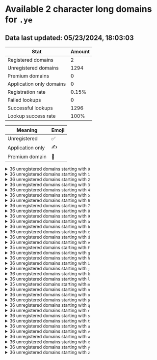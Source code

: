 # Available 2 character long domains for `.ye`

## Data last updated: 05/23/2024, 18:03:03

|Stat|Amount|
|--|--|
|Registered domains|2|
|Unregistered domains|1294|
|Premium domains|0|
|Application only domains|0|
|Registration rate|0.15%|
|Failed lookups|0|
|Successful lookups|1296|
|Lookup success rate|100%|


|Meaning|Emoji|
|--|--|
|Unregistered|:white_check_mark:|
|Application only|:writing_hand:|
|Premium domain|:gem:|

<details>
<summary>36 unregistered domains starting with <bold><code>0</code></bold></summary>

|Type|Domain|
|--|--|
|:white_check_mark:|`00.ye`|
|:white_check_mark:|`01.ye`|
|:white_check_mark:|`02.ye`|
|:white_check_mark:|`03.ye`|
|:white_check_mark:|`04.ye`|
|:white_check_mark:|`05.ye`|
|:white_check_mark:|`06.ye`|
|:white_check_mark:|`07.ye`|
|:white_check_mark:|`08.ye`|
|:white_check_mark:|`09.ye`|
|:white_check_mark:|`0a.ye`|
|:white_check_mark:|`0b.ye`|
|:white_check_mark:|`0c.ye`|
|:white_check_mark:|`0d.ye`|
|:white_check_mark:|`0e.ye`|
|:white_check_mark:|`0f.ye`|
|:white_check_mark:|`0g.ye`|
|:white_check_mark:|`0h.ye`|
|:white_check_mark:|`0i.ye`|
|:white_check_mark:|`0j.ye`|
|:white_check_mark:|`0k.ye`|
|:white_check_mark:|`0l.ye`|
|:white_check_mark:|`0m.ye`|
|:white_check_mark:|`0n.ye`|
|:white_check_mark:|`0o.ye`|
|:white_check_mark:|`0p.ye`|
|:white_check_mark:|`0q.ye`|
|:white_check_mark:|`0r.ye`|
|:white_check_mark:|`0s.ye`|
|:white_check_mark:|`0t.ye`|
|:white_check_mark:|`0u.ye`|
|:white_check_mark:|`0v.ye`|
|:white_check_mark:|`0w.ye`|
|:white_check_mark:|`0x.ye`|
|:white_check_mark:|`0y.ye`|
|:white_check_mark:|`0z.ye`|
</details>
<details>
<summary>36 unregistered domains starting with <bold><code>1</code></bold></summary>

|Type|Domain|
|--|--|
|:white_check_mark:|`10.ye`|
|:white_check_mark:|`11.ye`|
|:white_check_mark:|`12.ye`|
|:white_check_mark:|`13.ye`|
|:white_check_mark:|`14.ye`|
|:white_check_mark:|`15.ye`|
|:white_check_mark:|`16.ye`|
|:white_check_mark:|`17.ye`|
|:white_check_mark:|`18.ye`|
|:white_check_mark:|`19.ye`|
|:white_check_mark:|`1a.ye`|
|:white_check_mark:|`1b.ye`|
|:white_check_mark:|`1c.ye`|
|:white_check_mark:|`1d.ye`|
|:white_check_mark:|`1e.ye`|
|:white_check_mark:|`1f.ye`|
|:white_check_mark:|`1g.ye`|
|:white_check_mark:|`1h.ye`|
|:white_check_mark:|`1i.ye`|
|:white_check_mark:|`1j.ye`|
|:white_check_mark:|`1k.ye`|
|:white_check_mark:|`1l.ye`|
|:white_check_mark:|`1m.ye`|
|:white_check_mark:|`1n.ye`|
|:white_check_mark:|`1o.ye`|
|:white_check_mark:|`1p.ye`|
|:white_check_mark:|`1q.ye`|
|:white_check_mark:|`1r.ye`|
|:white_check_mark:|`1s.ye`|
|:white_check_mark:|`1t.ye`|
|:white_check_mark:|`1u.ye`|
|:white_check_mark:|`1v.ye`|
|:white_check_mark:|`1w.ye`|
|:white_check_mark:|`1x.ye`|
|:white_check_mark:|`1y.ye`|
|:white_check_mark:|`1z.ye`|
</details>
<details>
<summary>36 unregistered domains starting with <bold><code>2</code></bold></summary>

|Type|Domain|
|--|--|
|:white_check_mark:|`20.ye`|
|:white_check_mark:|`21.ye`|
|:white_check_mark:|`22.ye`|
|:white_check_mark:|`23.ye`|
|:white_check_mark:|`24.ye`|
|:white_check_mark:|`25.ye`|
|:white_check_mark:|`26.ye`|
|:white_check_mark:|`27.ye`|
|:white_check_mark:|`28.ye`|
|:white_check_mark:|`29.ye`|
|:white_check_mark:|`2a.ye`|
|:white_check_mark:|`2b.ye`|
|:white_check_mark:|`2c.ye`|
|:white_check_mark:|`2d.ye`|
|:white_check_mark:|`2e.ye`|
|:white_check_mark:|`2f.ye`|
|:white_check_mark:|`2g.ye`|
|:white_check_mark:|`2h.ye`|
|:white_check_mark:|`2i.ye`|
|:white_check_mark:|`2j.ye`|
|:white_check_mark:|`2k.ye`|
|:white_check_mark:|`2l.ye`|
|:white_check_mark:|`2m.ye`|
|:white_check_mark:|`2n.ye`|
|:white_check_mark:|`2o.ye`|
|:white_check_mark:|`2p.ye`|
|:white_check_mark:|`2q.ye`|
|:white_check_mark:|`2r.ye`|
|:white_check_mark:|`2s.ye`|
|:white_check_mark:|`2t.ye`|
|:white_check_mark:|`2u.ye`|
|:white_check_mark:|`2v.ye`|
|:white_check_mark:|`2w.ye`|
|:white_check_mark:|`2x.ye`|
|:white_check_mark:|`2y.ye`|
|:white_check_mark:|`2z.ye`|
</details>
<details>
<summary>36 unregistered domains starting with <bold><code>3</code></bold></summary>

|Type|Domain|
|--|--|
|:white_check_mark:|`30.ye`|
|:white_check_mark:|`31.ye`|
|:white_check_mark:|`32.ye`|
|:white_check_mark:|`33.ye`|
|:white_check_mark:|`34.ye`|
|:white_check_mark:|`35.ye`|
|:white_check_mark:|`36.ye`|
|:white_check_mark:|`37.ye`|
|:white_check_mark:|`38.ye`|
|:white_check_mark:|`39.ye`|
|:white_check_mark:|`3a.ye`|
|:white_check_mark:|`3b.ye`|
|:white_check_mark:|`3c.ye`|
|:white_check_mark:|`3d.ye`|
|:white_check_mark:|`3e.ye`|
|:white_check_mark:|`3f.ye`|
|:white_check_mark:|`3g.ye`|
|:white_check_mark:|`3h.ye`|
|:white_check_mark:|`3i.ye`|
|:white_check_mark:|`3j.ye`|
|:white_check_mark:|`3k.ye`|
|:white_check_mark:|`3l.ye`|
|:white_check_mark:|`3m.ye`|
|:white_check_mark:|`3n.ye`|
|:white_check_mark:|`3o.ye`|
|:white_check_mark:|`3p.ye`|
|:white_check_mark:|`3q.ye`|
|:white_check_mark:|`3r.ye`|
|:white_check_mark:|`3s.ye`|
|:white_check_mark:|`3t.ye`|
|:white_check_mark:|`3u.ye`|
|:white_check_mark:|`3v.ye`|
|:white_check_mark:|`3w.ye`|
|:white_check_mark:|`3x.ye`|
|:white_check_mark:|`3y.ye`|
|:white_check_mark:|`3z.ye`|
</details>
<details>
<summary>36 unregistered domains starting with <bold><code>4</code></bold></summary>

|Type|Domain|
|--|--|
|:white_check_mark:|`40.ye`|
|:white_check_mark:|`41.ye`|
|:white_check_mark:|`42.ye`|
|:white_check_mark:|`43.ye`|
|:white_check_mark:|`44.ye`|
|:white_check_mark:|`45.ye`|
|:white_check_mark:|`46.ye`|
|:white_check_mark:|`47.ye`|
|:white_check_mark:|`48.ye`|
|:white_check_mark:|`49.ye`|
|:white_check_mark:|`4a.ye`|
|:white_check_mark:|`4b.ye`|
|:white_check_mark:|`4c.ye`|
|:white_check_mark:|`4d.ye`|
|:white_check_mark:|`4e.ye`|
|:white_check_mark:|`4f.ye`|
|:white_check_mark:|`4g.ye`|
|:white_check_mark:|`4h.ye`|
|:white_check_mark:|`4i.ye`|
|:white_check_mark:|`4j.ye`|
|:white_check_mark:|`4k.ye`|
|:white_check_mark:|`4l.ye`|
|:white_check_mark:|`4m.ye`|
|:white_check_mark:|`4n.ye`|
|:white_check_mark:|`4o.ye`|
|:white_check_mark:|`4p.ye`|
|:white_check_mark:|`4q.ye`|
|:white_check_mark:|`4r.ye`|
|:white_check_mark:|`4s.ye`|
|:white_check_mark:|`4t.ye`|
|:white_check_mark:|`4u.ye`|
|:white_check_mark:|`4v.ye`|
|:white_check_mark:|`4w.ye`|
|:white_check_mark:|`4x.ye`|
|:white_check_mark:|`4y.ye`|
|:white_check_mark:|`4z.ye`|
</details>
<details>
<summary>36 unregistered domains starting with <bold><code>5</code></bold></summary>

|Type|Domain|
|--|--|
|:white_check_mark:|`50.ye`|
|:white_check_mark:|`51.ye`|
|:white_check_mark:|`52.ye`|
|:white_check_mark:|`53.ye`|
|:white_check_mark:|`54.ye`|
|:white_check_mark:|`55.ye`|
|:white_check_mark:|`56.ye`|
|:white_check_mark:|`57.ye`|
|:white_check_mark:|`58.ye`|
|:white_check_mark:|`59.ye`|
|:white_check_mark:|`5a.ye`|
|:white_check_mark:|`5b.ye`|
|:white_check_mark:|`5c.ye`|
|:white_check_mark:|`5d.ye`|
|:white_check_mark:|`5e.ye`|
|:white_check_mark:|`5f.ye`|
|:white_check_mark:|`5g.ye`|
|:white_check_mark:|`5h.ye`|
|:white_check_mark:|`5i.ye`|
|:white_check_mark:|`5j.ye`|
|:white_check_mark:|`5k.ye`|
|:white_check_mark:|`5l.ye`|
|:white_check_mark:|`5m.ye`|
|:white_check_mark:|`5n.ye`|
|:white_check_mark:|`5o.ye`|
|:white_check_mark:|`5p.ye`|
|:white_check_mark:|`5q.ye`|
|:white_check_mark:|`5r.ye`|
|:white_check_mark:|`5s.ye`|
|:white_check_mark:|`5t.ye`|
|:white_check_mark:|`5u.ye`|
|:white_check_mark:|`5v.ye`|
|:white_check_mark:|`5w.ye`|
|:white_check_mark:|`5x.ye`|
|:white_check_mark:|`5y.ye`|
|:white_check_mark:|`5z.ye`|
</details>
<details>
<summary>36 unregistered domains starting with <bold><code>6</code></bold></summary>

|Type|Domain|
|--|--|
|:white_check_mark:|`60.ye`|
|:white_check_mark:|`61.ye`|
|:white_check_mark:|`62.ye`|
|:white_check_mark:|`63.ye`|
|:white_check_mark:|`64.ye`|
|:white_check_mark:|`65.ye`|
|:white_check_mark:|`66.ye`|
|:white_check_mark:|`67.ye`|
|:white_check_mark:|`68.ye`|
|:white_check_mark:|`69.ye`|
|:white_check_mark:|`6a.ye`|
|:white_check_mark:|`6b.ye`|
|:white_check_mark:|`6c.ye`|
|:white_check_mark:|`6d.ye`|
|:white_check_mark:|`6e.ye`|
|:white_check_mark:|`6f.ye`|
|:white_check_mark:|`6g.ye`|
|:white_check_mark:|`6h.ye`|
|:white_check_mark:|`6i.ye`|
|:white_check_mark:|`6j.ye`|
|:white_check_mark:|`6k.ye`|
|:white_check_mark:|`6l.ye`|
|:white_check_mark:|`6m.ye`|
|:white_check_mark:|`6n.ye`|
|:white_check_mark:|`6o.ye`|
|:white_check_mark:|`6p.ye`|
|:white_check_mark:|`6q.ye`|
|:white_check_mark:|`6r.ye`|
|:white_check_mark:|`6s.ye`|
|:white_check_mark:|`6t.ye`|
|:white_check_mark:|`6u.ye`|
|:white_check_mark:|`6v.ye`|
|:white_check_mark:|`6w.ye`|
|:white_check_mark:|`6x.ye`|
|:white_check_mark:|`6y.ye`|
|:white_check_mark:|`6z.ye`|
</details>
<details>
<summary>36 unregistered domains starting with <bold><code>7</code></bold></summary>

|Type|Domain|
|--|--|
|:white_check_mark:|`70.ye`|
|:white_check_mark:|`71.ye`|
|:white_check_mark:|`72.ye`|
|:white_check_mark:|`73.ye`|
|:white_check_mark:|`74.ye`|
|:white_check_mark:|`75.ye`|
|:white_check_mark:|`76.ye`|
|:white_check_mark:|`77.ye`|
|:white_check_mark:|`78.ye`|
|:white_check_mark:|`79.ye`|
|:white_check_mark:|`7a.ye`|
|:white_check_mark:|`7b.ye`|
|:white_check_mark:|`7c.ye`|
|:white_check_mark:|`7d.ye`|
|:white_check_mark:|`7e.ye`|
|:white_check_mark:|`7f.ye`|
|:white_check_mark:|`7g.ye`|
|:white_check_mark:|`7h.ye`|
|:white_check_mark:|`7i.ye`|
|:white_check_mark:|`7j.ye`|
|:white_check_mark:|`7k.ye`|
|:white_check_mark:|`7l.ye`|
|:white_check_mark:|`7m.ye`|
|:white_check_mark:|`7n.ye`|
|:white_check_mark:|`7o.ye`|
|:white_check_mark:|`7p.ye`|
|:white_check_mark:|`7q.ye`|
|:white_check_mark:|`7r.ye`|
|:white_check_mark:|`7s.ye`|
|:white_check_mark:|`7t.ye`|
|:white_check_mark:|`7u.ye`|
|:white_check_mark:|`7v.ye`|
|:white_check_mark:|`7w.ye`|
|:white_check_mark:|`7x.ye`|
|:white_check_mark:|`7y.ye`|
|:white_check_mark:|`7z.ye`|
</details>
<details>
<summary>36 unregistered domains starting with <bold><code>8</code></bold></summary>

|Type|Domain|
|--|--|
|:white_check_mark:|`80.ye`|
|:white_check_mark:|`81.ye`|
|:white_check_mark:|`82.ye`|
|:white_check_mark:|`83.ye`|
|:white_check_mark:|`84.ye`|
|:white_check_mark:|`85.ye`|
|:white_check_mark:|`86.ye`|
|:white_check_mark:|`87.ye`|
|:white_check_mark:|`88.ye`|
|:white_check_mark:|`89.ye`|
|:white_check_mark:|`8a.ye`|
|:white_check_mark:|`8b.ye`|
|:white_check_mark:|`8c.ye`|
|:white_check_mark:|`8d.ye`|
|:white_check_mark:|`8e.ye`|
|:white_check_mark:|`8f.ye`|
|:white_check_mark:|`8g.ye`|
|:white_check_mark:|`8h.ye`|
|:white_check_mark:|`8i.ye`|
|:white_check_mark:|`8j.ye`|
|:white_check_mark:|`8k.ye`|
|:white_check_mark:|`8l.ye`|
|:white_check_mark:|`8m.ye`|
|:white_check_mark:|`8n.ye`|
|:white_check_mark:|`8o.ye`|
|:white_check_mark:|`8p.ye`|
|:white_check_mark:|`8q.ye`|
|:white_check_mark:|`8r.ye`|
|:white_check_mark:|`8s.ye`|
|:white_check_mark:|`8t.ye`|
|:white_check_mark:|`8u.ye`|
|:white_check_mark:|`8v.ye`|
|:white_check_mark:|`8w.ye`|
|:white_check_mark:|`8x.ye`|
|:white_check_mark:|`8y.ye`|
|:white_check_mark:|`8z.ye`|
</details>
<details>
<summary>36 unregistered domains starting with <bold><code>9</code></bold></summary>

|Type|Domain|
|--|--|
|:white_check_mark:|`90.ye`|
|:white_check_mark:|`91.ye`|
|:white_check_mark:|`92.ye`|
|:white_check_mark:|`93.ye`|
|:white_check_mark:|`94.ye`|
|:white_check_mark:|`95.ye`|
|:white_check_mark:|`96.ye`|
|:white_check_mark:|`97.ye`|
|:white_check_mark:|`98.ye`|
|:white_check_mark:|`99.ye`|
|:white_check_mark:|`9a.ye`|
|:white_check_mark:|`9b.ye`|
|:white_check_mark:|`9c.ye`|
|:white_check_mark:|`9d.ye`|
|:white_check_mark:|`9e.ye`|
|:white_check_mark:|`9f.ye`|
|:white_check_mark:|`9g.ye`|
|:white_check_mark:|`9h.ye`|
|:white_check_mark:|`9i.ye`|
|:white_check_mark:|`9j.ye`|
|:white_check_mark:|`9k.ye`|
|:white_check_mark:|`9l.ye`|
|:white_check_mark:|`9m.ye`|
|:white_check_mark:|`9n.ye`|
|:white_check_mark:|`9o.ye`|
|:white_check_mark:|`9p.ye`|
|:white_check_mark:|`9q.ye`|
|:white_check_mark:|`9r.ye`|
|:white_check_mark:|`9s.ye`|
|:white_check_mark:|`9t.ye`|
|:white_check_mark:|`9u.ye`|
|:white_check_mark:|`9v.ye`|
|:white_check_mark:|`9w.ye`|
|:white_check_mark:|`9x.ye`|
|:white_check_mark:|`9y.ye`|
|:white_check_mark:|`9z.ye`|
</details>
<details>
<summary>36 unregistered domains starting with <bold><code>a</code></bold></summary>

|Type|Domain|
|--|--|
|:white_check_mark:|`a0.ye`|
|:white_check_mark:|`a1.ye`|
|:white_check_mark:|`a2.ye`|
|:white_check_mark:|`a3.ye`|
|:white_check_mark:|`a4.ye`|
|:white_check_mark:|`a5.ye`|
|:white_check_mark:|`a6.ye`|
|:white_check_mark:|`a7.ye`|
|:white_check_mark:|`a8.ye`|
|:white_check_mark:|`a9.ye`|
|:white_check_mark:|`aa.ye`|
|:white_check_mark:|`ab.ye`|
|:white_check_mark:|`ac.ye`|
|:white_check_mark:|`ad.ye`|
|:white_check_mark:|`ae.ye`|
|:white_check_mark:|`af.ye`|
|:white_check_mark:|`ag.ye`|
|:white_check_mark:|`ah.ye`|
|:white_check_mark:|`ai.ye`|
|:white_check_mark:|`aj.ye`|
|:white_check_mark:|`ak.ye`|
|:white_check_mark:|`al.ye`|
|:white_check_mark:|`am.ye`|
|:white_check_mark:|`an.ye`|
|:white_check_mark:|`ao.ye`|
|:white_check_mark:|`ap.ye`|
|:white_check_mark:|`aq.ye`|
|:white_check_mark:|`ar.ye`|
|:white_check_mark:|`as.ye`|
|:white_check_mark:|`at.ye`|
|:white_check_mark:|`au.ye`|
|:white_check_mark:|`av.ye`|
|:white_check_mark:|`aw.ye`|
|:white_check_mark:|`ax.ye`|
|:white_check_mark:|`ay.ye`|
|:white_check_mark:|`az.ye`|
</details>
<details>
<summary>36 unregistered domains starting with <bold><code>b</code></bold></summary>

|Type|Domain|
|--|--|
|:white_check_mark:|`b0.ye`|
|:white_check_mark:|`b1.ye`|
|:white_check_mark:|`b2.ye`|
|:white_check_mark:|`b3.ye`|
|:white_check_mark:|`b4.ye`|
|:white_check_mark:|`b5.ye`|
|:white_check_mark:|`b6.ye`|
|:white_check_mark:|`b7.ye`|
|:white_check_mark:|`b8.ye`|
|:white_check_mark:|`b9.ye`|
|:white_check_mark:|`ba.ye`|
|:white_check_mark:|`bb.ye`|
|:white_check_mark:|`bc.ye`|
|:white_check_mark:|`bd.ye`|
|:white_check_mark:|`be.ye`|
|:white_check_mark:|`bf.ye`|
|:white_check_mark:|`bg.ye`|
|:white_check_mark:|`bh.ye`|
|:white_check_mark:|`bi.ye`|
|:white_check_mark:|`bj.ye`|
|:white_check_mark:|`bk.ye`|
|:white_check_mark:|`bl.ye`|
|:white_check_mark:|`bm.ye`|
|:white_check_mark:|`bn.ye`|
|:white_check_mark:|`bo.ye`|
|:white_check_mark:|`bp.ye`|
|:white_check_mark:|`bq.ye`|
|:white_check_mark:|`br.ye`|
|:white_check_mark:|`bs.ye`|
|:white_check_mark:|`bt.ye`|
|:white_check_mark:|`bu.ye`|
|:white_check_mark:|`bv.ye`|
|:white_check_mark:|`bw.ye`|
|:white_check_mark:|`bx.ye`|
|:white_check_mark:|`by.ye`|
|:white_check_mark:|`bz.ye`|
</details>
<details>
<summary>36 unregistered domains starting with <bold><code>c</code></bold></summary>

|Type|Domain|
|--|--|
|:white_check_mark:|`c0.ye`|
|:white_check_mark:|`c1.ye`|
|:white_check_mark:|`c2.ye`|
|:white_check_mark:|`c3.ye`|
|:white_check_mark:|`c4.ye`|
|:white_check_mark:|`c5.ye`|
|:white_check_mark:|`c6.ye`|
|:white_check_mark:|`c7.ye`|
|:white_check_mark:|`c8.ye`|
|:white_check_mark:|`c9.ye`|
|:white_check_mark:|`ca.ye`|
|:white_check_mark:|`cb.ye`|
|:white_check_mark:|`cc.ye`|
|:white_check_mark:|`cd.ye`|
|:white_check_mark:|`ce.ye`|
|:white_check_mark:|`cf.ye`|
|:white_check_mark:|`cg.ye`|
|:white_check_mark:|`ch.ye`|
|:white_check_mark:|`ci.ye`|
|:white_check_mark:|`cj.ye`|
|:white_check_mark:|`ck.ye`|
|:white_check_mark:|`cl.ye`|
|:white_check_mark:|`cm.ye`|
|:white_check_mark:|`cn.ye`|
|:white_check_mark:|`co.ye`|
|:white_check_mark:|`cp.ye`|
|:white_check_mark:|`cq.ye`|
|:white_check_mark:|`cr.ye`|
|:white_check_mark:|`cs.ye`|
|:white_check_mark:|`ct.ye`|
|:white_check_mark:|`cu.ye`|
|:white_check_mark:|`cv.ye`|
|:white_check_mark:|`cw.ye`|
|:white_check_mark:|`cx.ye`|
|:white_check_mark:|`cy.ye`|
|:white_check_mark:|`cz.ye`|
</details>
<details>
<summary>36 unregistered domains starting with <bold><code>d</code></bold></summary>

|Type|Domain|
|--|--|
|:white_check_mark:|`d0.ye`|
|:white_check_mark:|`d1.ye`|
|:white_check_mark:|`d2.ye`|
|:white_check_mark:|`d3.ye`|
|:white_check_mark:|`d4.ye`|
|:white_check_mark:|`d5.ye`|
|:white_check_mark:|`d6.ye`|
|:white_check_mark:|`d7.ye`|
|:white_check_mark:|`d8.ye`|
|:white_check_mark:|`d9.ye`|
|:white_check_mark:|`da.ye`|
|:white_check_mark:|`db.ye`|
|:white_check_mark:|`dc.ye`|
|:white_check_mark:|`dd.ye`|
|:white_check_mark:|`de.ye`|
|:white_check_mark:|`df.ye`|
|:white_check_mark:|`dg.ye`|
|:white_check_mark:|`dh.ye`|
|:white_check_mark:|`di.ye`|
|:white_check_mark:|`dj.ye`|
|:white_check_mark:|`dk.ye`|
|:white_check_mark:|`dl.ye`|
|:white_check_mark:|`dm.ye`|
|:white_check_mark:|`dn.ye`|
|:white_check_mark:|`do.ye`|
|:white_check_mark:|`dp.ye`|
|:white_check_mark:|`dq.ye`|
|:white_check_mark:|`dr.ye`|
|:white_check_mark:|`ds.ye`|
|:white_check_mark:|`dt.ye`|
|:white_check_mark:|`du.ye`|
|:white_check_mark:|`dv.ye`|
|:white_check_mark:|`dw.ye`|
|:white_check_mark:|`dx.ye`|
|:white_check_mark:|`dy.ye`|
|:white_check_mark:|`dz.ye`|
</details>
<details>
<summary>36 unregistered domains starting with <bold><code>e</code></bold></summary>

|Type|Domain|
|--|--|
|:white_check_mark:|`e0.ye`|
|:white_check_mark:|`e1.ye`|
|:white_check_mark:|`e2.ye`|
|:white_check_mark:|`e3.ye`|
|:white_check_mark:|`e4.ye`|
|:white_check_mark:|`e5.ye`|
|:white_check_mark:|`e6.ye`|
|:white_check_mark:|`e7.ye`|
|:white_check_mark:|`e8.ye`|
|:white_check_mark:|`e9.ye`|
|:white_check_mark:|`ea.ye`|
|:white_check_mark:|`eb.ye`|
|:white_check_mark:|`ec.ye`|
|:white_check_mark:|`ed.ye`|
|:white_check_mark:|`ee.ye`|
|:white_check_mark:|`ef.ye`|
|:white_check_mark:|`eg.ye`|
|:white_check_mark:|`eh.ye`|
|:white_check_mark:|`ei.ye`|
|:white_check_mark:|`ej.ye`|
|:white_check_mark:|`ek.ye`|
|:white_check_mark:|`el.ye`|
|:white_check_mark:|`em.ye`|
|:white_check_mark:|`en.ye`|
|:white_check_mark:|`eo.ye`|
|:white_check_mark:|`ep.ye`|
|:white_check_mark:|`eq.ye`|
|:white_check_mark:|`er.ye`|
|:white_check_mark:|`es.ye`|
|:white_check_mark:|`et.ye`|
|:white_check_mark:|`eu.ye`|
|:white_check_mark:|`ev.ye`|
|:white_check_mark:|`ew.ye`|
|:white_check_mark:|`ex.ye`|
|:white_check_mark:|`ey.ye`|
|:white_check_mark:|`ez.ye`|
</details>
<details>
<summary>35 unregistered domains starting with <bold><code>f</code></bold></summary>

|Type|Domain|
|--|--|
|:white_check_mark:|`f0.ye`|
|:white_check_mark:|`f1.ye`|
|:white_check_mark:|`f2.ye`|
|:white_check_mark:|`f3.ye`|
|:white_check_mark:|`f4.ye`|
|:white_check_mark:|`f5.ye`|
|:white_check_mark:|`f6.ye`|
|:white_check_mark:|`f7.ye`|
|:white_check_mark:|`f8.ye`|
|:white_check_mark:|`f9.ye`|
|:white_check_mark:|`fa.ye`|
|:white_check_mark:|`fb.ye`|
|:white_check_mark:|`fc.ye`|
|:white_check_mark:|`fd.ye`|
|:white_check_mark:|`fe.ye`|
|:white_check_mark:|`ff.ye`|
|:white_check_mark:|`fg.ye`|
|:white_check_mark:|`fh.ye`|
|:white_check_mark:|`fi.ye`|
|:white_check_mark:|`fj.ye`|
|:white_check_mark:|`fk.ye`|
|:white_check_mark:|`fl.ye`|
|:white_check_mark:|`fn.ye`|
|:white_check_mark:|`fo.ye`|
|:white_check_mark:|`fp.ye`|
|:white_check_mark:|`fq.ye`|
|:white_check_mark:|`fr.ye`|
|:white_check_mark:|`fs.ye`|
|:white_check_mark:|`ft.ye`|
|:white_check_mark:|`fu.ye`|
|:white_check_mark:|`fv.ye`|
|:white_check_mark:|`fw.ye`|
|:white_check_mark:|`fx.ye`|
|:white_check_mark:|`fy.ye`|
|:white_check_mark:|`fz.ye`|
</details>
<details>
<summary>36 unregistered domains starting with <bold><code>g</code></bold></summary>

|Type|Domain|
|--|--|
|:white_check_mark:|`g0.ye`|
|:white_check_mark:|`g1.ye`|
|:white_check_mark:|`g2.ye`|
|:white_check_mark:|`g3.ye`|
|:white_check_mark:|`g4.ye`|
|:white_check_mark:|`g5.ye`|
|:white_check_mark:|`g6.ye`|
|:white_check_mark:|`g7.ye`|
|:white_check_mark:|`g8.ye`|
|:white_check_mark:|`g9.ye`|
|:white_check_mark:|`ga.ye`|
|:white_check_mark:|`gb.ye`|
|:white_check_mark:|`gc.ye`|
|:white_check_mark:|`gd.ye`|
|:white_check_mark:|`ge.ye`|
|:white_check_mark:|`gf.ye`|
|:white_check_mark:|`gg.ye`|
|:white_check_mark:|`gh.ye`|
|:white_check_mark:|`gi.ye`|
|:white_check_mark:|`gj.ye`|
|:white_check_mark:|`gk.ye`|
|:white_check_mark:|`gl.ye`|
|:white_check_mark:|`gm.ye`|
|:white_check_mark:|`gn.ye`|
|:white_check_mark:|`go.ye`|
|:white_check_mark:|`gp.ye`|
|:white_check_mark:|`gq.ye`|
|:white_check_mark:|`gr.ye`|
|:white_check_mark:|`gs.ye`|
|:white_check_mark:|`gt.ye`|
|:white_check_mark:|`gu.ye`|
|:white_check_mark:|`gv.ye`|
|:white_check_mark:|`gw.ye`|
|:white_check_mark:|`gx.ye`|
|:white_check_mark:|`gy.ye`|
|:white_check_mark:|`gz.ye`|
</details>
<details>
<summary>36 unregistered domains starting with <bold><code>h</code></bold></summary>

|Type|Domain|
|--|--|
|:white_check_mark:|`h0.ye`|
|:white_check_mark:|`h1.ye`|
|:white_check_mark:|`h2.ye`|
|:white_check_mark:|`h3.ye`|
|:white_check_mark:|`h4.ye`|
|:white_check_mark:|`h5.ye`|
|:white_check_mark:|`h6.ye`|
|:white_check_mark:|`h7.ye`|
|:white_check_mark:|`h8.ye`|
|:white_check_mark:|`h9.ye`|
|:white_check_mark:|`ha.ye`|
|:white_check_mark:|`hb.ye`|
|:white_check_mark:|`hc.ye`|
|:white_check_mark:|`hd.ye`|
|:white_check_mark:|`he.ye`|
|:white_check_mark:|`hf.ye`|
|:white_check_mark:|`hg.ye`|
|:white_check_mark:|`hh.ye`|
|:white_check_mark:|`hi.ye`|
|:white_check_mark:|`hj.ye`|
|:white_check_mark:|`hk.ye`|
|:white_check_mark:|`hl.ye`|
|:white_check_mark:|`hm.ye`|
|:white_check_mark:|`hn.ye`|
|:white_check_mark:|`ho.ye`|
|:white_check_mark:|`hp.ye`|
|:white_check_mark:|`hq.ye`|
|:white_check_mark:|`hr.ye`|
|:white_check_mark:|`hs.ye`|
|:white_check_mark:|`ht.ye`|
|:white_check_mark:|`hu.ye`|
|:white_check_mark:|`hv.ye`|
|:white_check_mark:|`hw.ye`|
|:white_check_mark:|`hx.ye`|
|:white_check_mark:|`hy.ye`|
|:white_check_mark:|`hz.ye`|
</details>
<details>
<summary>36 unregistered domains starting with <bold><code>i</code></bold></summary>

|Type|Domain|
|--|--|
|:white_check_mark:|`i0.ye`|
|:white_check_mark:|`i1.ye`|
|:white_check_mark:|`i2.ye`|
|:white_check_mark:|`i3.ye`|
|:white_check_mark:|`i4.ye`|
|:white_check_mark:|`i5.ye`|
|:white_check_mark:|`i6.ye`|
|:white_check_mark:|`i7.ye`|
|:white_check_mark:|`i8.ye`|
|:white_check_mark:|`i9.ye`|
|:white_check_mark:|`ia.ye`|
|:white_check_mark:|`ib.ye`|
|:white_check_mark:|`ic.ye`|
|:white_check_mark:|`id.ye`|
|:white_check_mark:|`ie.ye`|
|:white_check_mark:|`if.ye`|
|:white_check_mark:|`ig.ye`|
|:white_check_mark:|`ih.ye`|
|:white_check_mark:|`ii.ye`|
|:white_check_mark:|`ij.ye`|
|:white_check_mark:|`ik.ye`|
|:white_check_mark:|`il.ye`|
|:white_check_mark:|`im.ye`|
|:white_check_mark:|`in.ye`|
|:white_check_mark:|`io.ye`|
|:white_check_mark:|`ip.ye`|
|:white_check_mark:|`iq.ye`|
|:white_check_mark:|`ir.ye`|
|:white_check_mark:|`is.ye`|
|:white_check_mark:|`it.ye`|
|:white_check_mark:|`iu.ye`|
|:white_check_mark:|`iv.ye`|
|:white_check_mark:|`iw.ye`|
|:white_check_mark:|`ix.ye`|
|:white_check_mark:|`iy.ye`|
|:white_check_mark:|`iz.ye`|
</details>
<details>
<summary>36 unregistered domains starting with <bold><code>j</code></bold></summary>

|Type|Domain|
|--|--|
|:white_check_mark:|`j0.ye`|
|:white_check_mark:|`j1.ye`|
|:white_check_mark:|`j2.ye`|
|:white_check_mark:|`j3.ye`|
|:white_check_mark:|`j4.ye`|
|:white_check_mark:|`j5.ye`|
|:white_check_mark:|`j6.ye`|
|:white_check_mark:|`j7.ye`|
|:white_check_mark:|`j8.ye`|
|:white_check_mark:|`j9.ye`|
|:white_check_mark:|`ja.ye`|
|:white_check_mark:|`jb.ye`|
|:white_check_mark:|`jc.ye`|
|:white_check_mark:|`jd.ye`|
|:white_check_mark:|`je.ye`|
|:white_check_mark:|`jf.ye`|
|:white_check_mark:|`jg.ye`|
|:white_check_mark:|`jh.ye`|
|:white_check_mark:|`ji.ye`|
|:white_check_mark:|`jj.ye`|
|:white_check_mark:|`jk.ye`|
|:white_check_mark:|`jl.ye`|
|:white_check_mark:|`jm.ye`|
|:white_check_mark:|`jn.ye`|
|:white_check_mark:|`jo.ye`|
|:white_check_mark:|`jp.ye`|
|:white_check_mark:|`jq.ye`|
|:white_check_mark:|`jr.ye`|
|:white_check_mark:|`js.ye`|
|:white_check_mark:|`jt.ye`|
|:white_check_mark:|`ju.ye`|
|:white_check_mark:|`jv.ye`|
|:white_check_mark:|`jw.ye`|
|:white_check_mark:|`jx.ye`|
|:white_check_mark:|`jy.ye`|
|:white_check_mark:|`jz.ye`|
</details>
<details>
<summary>36 unregistered domains starting with <bold><code>k</code></bold></summary>

|Type|Domain|
|--|--|
|:white_check_mark:|`k0.ye`|
|:white_check_mark:|`k1.ye`|
|:white_check_mark:|`k2.ye`|
|:white_check_mark:|`k3.ye`|
|:white_check_mark:|`k4.ye`|
|:white_check_mark:|`k5.ye`|
|:white_check_mark:|`k6.ye`|
|:white_check_mark:|`k7.ye`|
|:white_check_mark:|`k8.ye`|
|:white_check_mark:|`k9.ye`|
|:white_check_mark:|`ka.ye`|
|:white_check_mark:|`kb.ye`|
|:white_check_mark:|`kc.ye`|
|:white_check_mark:|`kd.ye`|
|:white_check_mark:|`ke.ye`|
|:white_check_mark:|`kf.ye`|
|:white_check_mark:|`kg.ye`|
|:white_check_mark:|`kh.ye`|
|:white_check_mark:|`ki.ye`|
|:white_check_mark:|`kj.ye`|
|:white_check_mark:|`kk.ye`|
|:white_check_mark:|`kl.ye`|
|:white_check_mark:|`km.ye`|
|:white_check_mark:|`kn.ye`|
|:white_check_mark:|`ko.ye`|
|:white_check_mark:|`kp.ye`|
|:white_check_mark:|`kq.ye`|
|:white_check_mark:|`kr.ye`|
|:white_check_mark:|`ks.ye`|
|:white_check_mark:|`kt.ye`|
|:white_check_mark:|`ku.ye`|
|:white_check_mark:|`kv.ye`|
|:white_check_mark:|`kw.ye`|
|:white_check_mark:|`kx.ye`|
|:white_check_mark:|`ky.ye`|
|:white_check_mark:|`kz.ye`|
</details>
<details>
<summary>36 unregistered domains starting with <bold><code>l</code></bold></summary>

|Type|Domain|
|--|--|
|:white_check_mark:|`l0.ye`|
|:white_check_mark:|`l1.ye`|
|:white_check_mark:|`l2.ye`|
|:white_check_mark:|`l3.ye`|
|:white_check_mark:|`l4.ye`|
|:white_check_mark:|`l5.ye`|
|:white_check_mark:|`l6.ye`|
|:white_check_mark:|`l7.ye`|
|:white_check_mark:|`l8.ye`|
|:white_check_mark:|`l9.ye`|
|:white_check_mark:|`la.ye`|
|:white_check_mark:|`lb.ye`|
|:white_check_mark:|`lc.ye`|
|:white_check_mark:|`ld.ye`|
|:white_check_mark:|`le.ye`|
|:white_check_mark:|`lf.ye`|
|:white_check_mark:|`lg.ye`|
|:white_check_mark:|`lh.ye`|
|:white_check_mark:|`li.ye`|
|:white_check_mark:|`lj.ye`|
|:white_check_mark:|`lk.ye`|
|:white_check_mark:|`ll.ye`|
|:white_check_mark:|`lm.ye`|
|:white_check_mark:|`ln.ye`|
|:white_check_mark:|`lo.ye`|
|:white_check_mark:|`lp.ye`|
|:white_check_mark:|`lq.ye`|
|:white_check_mark:|`lr.ye`|
|:white_check_mark:|`ls.ye`|
|:white_check_mark:|`lt.ye`|
|:white_check_mark:|`lu.ye`|
|:white_check_mark:|`lv.ye`|
|:white_check_mark:|`lw.ye`|
|:white_check_mark:|`lx.ye`|
|:white_check_mark:|`ly.ye`|
|:white_check_mark:|`lz.ye`|
</details>
<details>
<summary>35 unregistered domains starting with <bold><code>m</code></bold></summary>

|Type|Domain|
|--|--|
|:white_check_mark:|`m0.ye`|
|:white_check_mark:|`m1.ye`|
|:white_check_mark:|`m2.ye`|
|:white_check_mark:|`m3.ye`|
|:white_check_mark:|`m4.ye`|
|:white_check_mark:|`m5.ye`|
|:white_check_mark:|`m6.ye`|
|:white_check_mark:|`m7.ye`|
|:white_check_mark:|`m8.ye`|
|:white_check_mark:|`m9.ye`|
|:white_check_mark:|`ma.ye`|
|:white_check_mark:|`mb.ye`|
|:white_check_mark:|`mc.ye`|
|:white_check_mark:|`md.ye`|
|:white_check_mark:|`mf.ye`|
|:white_check_mark:|`mg.ye`|
|:white_check_mark:|`mh.ye`|
|:white_check_mark:|`mi.ye`|
|:white_check_mark:|`mj.ye`|
|:white_check_mark:|`mk.ye`|
|:white_check_mark:|`ml.ye`|
|:white_check_mark:|`mm.ye`|
|:white_check_mark:|`mn.ye`|
|:white_check_mark:|`mo.ye`|
|:white_check_mark:|`mp.ye`|
|:white_check_mark:|`mq.ye`|
|:white_check_mark:|`mr.ye`|
|:white_check_mark:|`ms.ye`|
|:white_check_mark:|`mt.ye`|
|:white_check_mark:|`mu.ye`|
|:white_check_mark:|`mv.ye`|
|:white_check_mark:|`mw.ye`|
|:white_check_mark:|`mx.ye`|
|:white_check_mark:|`my.ye`|
|:white_check_mark:|`mz.ye`|
</details>
<details>
<summary>36 unregistered domains starting with <bold><code>n</code></bold></summary>

|Type|Domain|
|--|--|
|:white_check_mark:|`n0.ye`|
|:white_check_mark:|`n1.ye`|
|:white_check_mark:|`n2.ye`|
|:white_check_mark:|`n3.ye`|
|:white_check_mark:|`n4.ye`|
|:white_check_mark:|`n5.ye`|
|:white_check_mark:|`n6.ye`|
|:white_check_mark:|`n7.ye`|
|:white_check_mark:|`n8.ye`|
|:white_check_mark:|`n9.ye`|
|:white_check_mark:|`na.ye`|
|:white_check_mark:|`nb.ye`|
|:white_check_mark:|`nc.ye`|
|:white_check_mark:|`nd.ye`|
|:white_check_mark:|`ne.ye`|
|:white_check_mark:|`nf.ye`|
|:white_check_mark:|`ng.ye`|
|:white_check_mark:|`nh.ye`|
|:white_check_mark:|`ni.ye`|
|:white_check_mark:|`nj.ye`|
|:white_check_mark:|`nk.ye`|
|:white_check_mark:|`nl.ye`|
|:white_check_mark:|`nm.ye`|
|:white_check_mark:|`nn.ye`|
|:white_check_mark:|`no.ye`|
|:white_check_mark:|`np.ye`|
|:white_check_mark:|`nq.ye`|
|:white_check_mark:|`nr.ye`|
|:white_check_mark:|`ns.ye`|
|:white_check_mark:|`nt.ye`|
|:white_check_mark:|`nu.ye`|
|:white_check_mark:|`nv.ye`|
|:white_check_mark:|`nw.ye`|
|:white_check_mark:|`nx.ye`|
|:white_check_mark:|`ny.ye`|
|:white_check_mark:|`nz.ye`|
</details>
<details>
<summary>36 unregistered domains starting with <bold><code>o</code></bold></summary>

|Type|Domain|
|--|--|
|:white_check_mark:|`o0.ye`|
|:white_check_mark:|`o1.ye`|
|:white_check_mark:|`o2.ye`|
|:white_check_mark:|`o3.ye`|
|:white_check_mark:|`o4.ye`|
|:white_check_mark:|`o5.ye`|
|:white_check_mark:|`o6.ye`|
|:white_check_mark:|`o7.ye`|
|:white_check_mark:|`o8.ye`|
|:white_check_mark:|`o9.ye`|
|:white_check_mark:|`oa.ye`|
|:white_check_mark:|`ob.ye`|
|:white_check_mark:|`oc.ye`|
|:white_check_mark:|`od.ye`|
|:white_check_mark:|`oe.ye`|
|:white_check_mark:|`of.ye`|
|:white_check_mark:|`og.ye`|
|:white_check_mark:|`oh.ye`|
|:white_check_mark:|`oi.ye`|
|:white_check_mark:|`oj.ye`|
|:white_check_mark:|`ok.ye`|
|:white_check_mark:|`ol.ye`|
|:white_check_mark:|`om.ye`|
|:white_check_mark:|`on.ye`|
|:white_check_mark:|`oo.ye`|
|:white_check_mark:|`op.ye`|
|:white_check_mark:|`oq.ye`|
|:white_check_mark:|`or.ye`|
|:white_check_mark:|`os.ye`|
|:white_check_mark:|`ot.ye`|
|:white_check_mark:|`ou.ye`|
|:white_check_mark:|`ov.ye`|
|:white_check_mark:|`ow.ye`|
|:white_check_mark:|`ox.ye`|
|:white_check_mark:|`oy.ye`|
|:white_check_mark:|`oz.ye`|
</details>
<details>
<summary>36 unregistered domains starting with <bold><code>p</code></bold></summary>

|Type|Domain|
|--|--|
|:white_check_mark:|`p0.ye`|
|:white_check_mark:|`p1.ye`|
|:white_check_mark:|`p2.ye`|
|:white_check_mark:|`p3.ye`|
|:white_check_mark:|`p4.ye`|
|:white_check_mark:|`p5.ye`|
|:white_check_mark:|`p6.ye`|
|:white_check_mark:|`p7.ye`|
|:white_check_mark:|`p8.ye`|
|:white_check_mark:|`p9.ye`|
|:white_check_mark:|`pa.ye`|
|:white_check_mark:|`pb.ye`|
|:white_check_mark:|`pc.ye`|
|:white_check_mark:|`pd.ye`|
|:white_check_mark:|`pe.ye`|
|:white_check_mark:|`pf.ye`|
|:white_check_mark:|`pg.ye`|
|:white_check_mark:|`ph.ye`|
|:white_check_mark:|`pi.ye`|
|:white_check_mark:|`pj.ye`|
|:white_check_mark:|`pk.ye`|
|:white_check_mark:|`pl.ye`|
|:white_check_mark:|`pm.ye`|
|:white_check_mark:|`pn.ye`|
|:white_check_mark:|`po.ye`|
|:white_check_mark:|`pp.ye`|
|:white_check_mark:|`pq.ye`|
|:white_check_mark:|`pr.ye`|
|:white_check_mark:|`ps.ye`|
|:white_check_mark:|`pt.ye`|
|:white_check_mark:|`pu.ye`|
|:white_check_mark:|`pv.ye`|
|:white_check_mark:|`pw.ye`|
|:white_check_mark:|`px.ye`|
|:white_check_mark:|`py.ye`|
|:white_check_mark:|`pz.ye`|
</details>
<details>
<summary>36 unregistered domains starting with <bold><code>q</code></bold></summary>

|Type|Domain|
|--|--|
|:white_check_mark:|`q0.ye`|
|:white_check_mark:|`q1.ye`|
|:white_check_mark:|`q2.ye`|
|:white_check_mark:|`q3.ye`|
|:white_check_mark:|`q4.ye`|
|:white_check_mark:|`q5.ye`|
|:white_check_mark:|`q6.ye`|
|:white_check_mark:|`q7.ye`|
|:white_check_mark:|`q8.ye`|
|:white_check_mark:|`q9.ye`|
|:white_check_mark:|`qa.ye`|
|:white_check_mark:|`qb.ye`|
|:white_check_mark:|`qc.ye`|
|:white_check_mark:|`qd.ye`|
|:white_check_mark:|`qe.ye`|
|:white_check_mark:|`qf.ye`|
|:white_check_mark:|`qg.ye`|
|:white_check_mark:|`qh.ye`|
|:white_check_mark:|`qi.ye`|
|:white_check_mark:|`qj.ye`|
|:white_check_mark:|`qk.ye`|
|:white_check_mark:|`ql.ye`|
|:white_check_mark:|`qm.ye`|
|:white_check_mark:|`qn.ye`|
|:white_check_mark:|`qo.ye`|
|:white_check_mark:|`qp.ye`|
|:white_check_mark:|`qq.ye`|
|:white_check_mark:|`qr.ye`|
|:white_check_mark:|`qs.ye`|
|:white_check_mark:|`qt.ye`|
|:white_check_mark:|`qu.ye`|
|:white_check_mark:|`qv.ye`|
|:white_check_mark:|`qw.ye`|
|:white_check_mark:|`qx.ye`|
|:white_check_mark:|`qy.ye`|
|:white_check_mark:|`qz.ye`|
</details>
<details>
<summary>36 unregistered domains starting with <bold><code>r</code></bold></summary>

|Type|Domain|
|--|--|
|:white_check_mark:|`r0.ye`|
|:white_check_mark:|`r1.ye`|
|:white_check_mark:|`r2.ye`|
|:white_check_mark:|`r3.ye`|
|:white_check_mark:|`r4.ye`|
|:white_check_mark:|`r5.ye`|
|:white_check_mark:|`r6.ye`|
|:white_check_mark:|`r7.ye`|
|:white_check_mark:|`r8.ye`|
|:white_check_mark:|`r9.ye`|
|:white_check_mark:|`ra.ye`|
|:white_check_mark:|`rb.ye`|
|:white_check_mark:|`rc.ye`|
|:white_check_mark:|`rd.ye`|
|:white_check_mark:|`re.ye`|
|:white_check_mark:|`rf.ye`|
|:white_check_mark:|`rg.ye`|
|:white_check_mark:|`rh.ye`|
|:white_check_mark:|`ri.ye`|
|:white_check_mark:|`rj.ye`|
|:white_check_mark:|`rk.ye`|
|:white_check_mark:|`rl.ye`|
|:white_check_mark:|`rm.ye`|
|:white_check_mark:|`rn.ye`|
|:white_check_mark:|`ro.ye`|
|:white_check_mark:|`rp.ye`|
|:white_check_mark:|`rq.ye`|
|:white_check_mark:|`rr.ye`|
|:white_check_mark:|`rs.ye`|
|:white_check_mark:|`rt.ye`|
|:white_check_mark:|`ru.ye`|
|:white_check_mark:|`rv.ye`|
|:white_check_mark:|`rw.ye`|
|:white_check_mark:|`rx.ye`|
|:white_check_mark:|`ry.ye`|
|:white_check_mark:|`rz.ye`|
</details>
<details>
<summary>36 unregistered domains starting with <bold><code>s</code></bold></summary>

|Type|Domain|
|--|--|
|:white_check_mark:|`s0.ye`|
|:white_check_mark:|`s1.ye`|
|:white_check_mark:|`s2.ye`|
|:white_check_mark:|`s3.ye`|
|:white_check_mark:|`s4.ye`|
|:white_check_mark:|`s5.ye`|
|:white_check_mark:|`s6.ye`|
|:white_check_mark:|`s7.ye`|
|:white_check_mark:|`s8.ye`|
|:white_check_mark:|`s9.ye`|
|:white_check_mark:|`sa.ye`|
|:white_check_mark:|`sb.ye`|
|:white_check_mark:|`sc.ye`|
|:white_check_mark:|`sd.ye`|
|:white_check_mark:|`se.ye`|
|:white_check_mark:|`sf.ye`|
|:white_check_mark:|`sg.ye`|
|:white_check_mark:|`sh.ye`|
|:white_check_mark:|`si.ye`|
|:white_check_mark:|`sj.ye`|
|:white_check_mark:|`sk.ye`|
|:white_check_mark:|`sl.ye`|
|:white_check_mark:|`sm.ye`|
|:white_check_mark:|`sn.ye`|
|:white_check_mark:|`so.ye`|
|:white_check_mark:|`sp.ye`|
|:white_check_mark:|`sq.ye`|
|:white_check_mark:|`sr.ye`|
|:white_check_mark:|`ss.ye`|
|:white_check_mark:|`st.ye`|
|:white_check_mark:|`su.ye`|
|:white_check_mark:|`sv.ye`|
|:white_check_mark:|`sw.ye`|
|:white_check_mark:|`sx.ye`|
|:white_check_mark:|`sy.ye`|
|:white_check_mark:|`sz.ye`|
</details>
<details>
<summary>36 unregistered domains starting with <bold><code>t</code></bold></summary>

|Type|Domain|
|--|--|
|:white_check_mark:|`t0.ye`|
|:white_check_mark:|`t1.ye`|
|:white_check_mark:|`t2.ye`|
|:white_check_mark:|`t3.ye`|
|:white_check_mark:|`t4.ye`|
|:white_check_mark:|`t5.ye`|
|:white_check_mark:|`t6.ye`|
|:white_check_mark:|`t7.ye`|
|:white_check_mark:|`t8.ye`|
|:white_check_mark:|`t9.ye`|
|:white_check_mark:|`ta.ye`|
|:white_check_mark:|`tb.ye`|
|:white_check_mark:|`tc.ye`|
|:white_check_mark:|`td.ye`|
|:white_check_mark:|`te.ye`|
|:white_check_mark:|`tf.ye`|
|:white_check_mark:|`tg.ye`|
|:white_check_mark:|`th.ye`|
|:white_check_mark:|`ti.ye`|
|:white_check_mark:|`tj.ye`|
|:white_check_mark:|`tk.ye`|
|:white_check_mark:|`tl.ye`|
|:white_check_mark:|`tm.ye`|
|:white_check_mark:|`tn.ye`|
|:white_check_mark:|`to.ye`|
|:white_check_mark:|`tp.ye`|
|:white_check_mark:|`tq.ye`|
|:white_check_mark:|`tr.ye`|
|:white_check_mark:|`ts.ye`|
|:white_check_mark:|`tt.ye`|
|:white_check_mark:|`tu.ye`|
|:white_check_mark:|`tv.ye`|
|:white_check_mark:|`tw.ye`|
|:white_check_mark:|`tx.ye`|
|:white_check_mark:|`ty.ye`|
|:white_check_mark:|`tz.ye`|
</details>
<details>
<summary>36 unregistered domains starting with <bold><code>u</code></bold></summary>

|Type|Domain|
|--|--|
|:white_check_mark:|`u0.ye`|
|:white_check_mark:|`u1.ye`|
|:white_check_mark:|`u2.ye`|
|:white_check_mark:|`u3.ye`|
|:white_check_mark:|`u4.ye`|
|:white_check_mark:|`u5.ye`|
|:white_check_mark:|`u6.ye`|
|:white_check_mark:|`u7.ye`|
|:white_check_mark:|`u8.ye`|
|:white_check_mark:|`u9.ye`|
|:white_check_mark:|`ua.ye`|
|:white_check_mark:|`ub.ye`|
|:white_check_mark:|`uc.ye`|
|:white_check_mark:|`ud.ye`|
|:white_check_mark:|`ue.ye`|
|:white_check_mark:|`uf.ye`|
|:white_check_mark:|`ug.ye`|
|:white_check_mark:|`uh.ye`|
|:white_check_mark:|`ui.ye`|
|:white_check_mark:|`uj.ye`|
|:white_check_mark:|`uk.ye`|
|:white_check_mark:|`ul.ye`|
|:white_check_mark:|`um.ye`|
|:white_check_mark:|`un.ye`|
|:white_check_mark:|`uo.ye`|
|:white_check_mark:|`up.ye`|
|:white_check_mark:|`uq.ye`|
|:white_check_mark:|`ur.ye`|
|:white_check_mark:|`us.ye`|
|:white_check_mark:|`ut.ye`|
|:white_check_mark:|`uu.ye`|
|:white_check_mark:|`uv.ye`|
|:white_check_mark:|`uw.ye`|
|:white_check_mark:|`ux.ye`|
|:white_check_mark:|`uy.ye`|
|:white_check_mark:|`uz.ye`|
</details>
<details>
<summary>36 unregistered domains starting with <bold><code>v</code></bold></summary>

|Type|Domain|
|--|--|
|:white_check_mark:|`v0.ye`|
|:white_check_mark:|`v1.ye`|
|:white_check_mark:|`v2.ye`|
|:white_check_mark:|`v3.ye`|
|:white_check_mark:|`v4.ye`|
|:white_check_mark:|`v5.ye`|
|:white_check_mark:|`v6.ye`|
|:white_check_mark:|`v7.ye`|
|:white_check_mark:|`v8.ye`|
|:white_check_mark:|`v9.ye`|
|:white_check_mark:|`va.ye`|
|:white_check_mark:|`vb.ye`|
|:white_check_mark:|`vc.ye`|
|:white_check_mark:|`vd.ye`|
|:white_check_mark:|`ve.ye`|
|:white_check_mark:|`vf.ye`|
|:white_check_mark:|`vg.ye`|
|:white_check_mark:|`vh.ye`|
|:white_check_mark:|`vi.ye`|
|:white_check_mark:|`vj.ye`|
|:white_check_mark:|`vk.ye`|
|:white_check_mark:|`vl.ye`|
|:white_check_mark:|`vm.ye`|
|:white_check_mark:|`vn.ye`|
|:white_check_mark:|`vo.ye`|
|:white_check_mark:|`vp.ye`|
|:white_check_mark:|`vq.ye`|
|:white_check_mark:|`vr.ye`|
|:white_check_mark:|`vs.ye`|
|:white_check_mark:|`vt.ye`|
|:white_check_mark:|`vu.ye`|
|:white_check_mark:|`vv.ye`|
|:white_check_mark:|`vw.ye`|
|:white_check_mark:|`vx.ye`|
|:white_check_mark:|`vy.ye`|
|:white_check_mark:|`vz.ye`|
</details>
<details>
<summary>36 unregistered domains starting with <bold><code>w</code></bold></summary>

|Type|Domain|
|--|--|
|:white_check_mark:|`w0.ye`|
|:white_check_mark:|`w1.ye`|
|:white_check_mark:|`w2.ye`|
|:white_check_mark:|`w3.ye`|
|:white_check_mark:|`w4.ye`|
|:white_check_mark:|`w5.ye`|
|:white_check_mark:|`w6.ye`|
|:white_check_mark:|`w7.ye`|
|:white_check_mark:|`w8.ye`|
|:white_check_mark:|`w9.ye`|
|:white_check_mark:|`wa.ye`|
|:white_check_mark:|`wb.ye`|
|:white_check_mark:|`wc.ye`|
|:white_check_mark:|`wd.ye`|
|:white_check_mark:|`we.ye`|
|:white_check_mark:|`wf.ye`|
|:white_check_mark:|`wg.ye`|
|:white_check_mark:|`wh.ye`|
|:white_check_mark:|`wi.ye`|
|:white_check_mark:|`wj.ye`|
|:white_check_mark:|`wk.ye`|
|:white_check_mark:|`wl.ye`|
|:white_check_mark:|`wm.ye`|
|:white_check_mark:|`wn.ye`|
|:white_check_mark:|`wo.ye`|
|:white_check_mark:|`wp.ye`|
|:white_check_mark:|`wq.ye`|
|:white_check_mark:|`wr.ye`|
|:white_check_mark:|`ws.ye`|
|:white_check_mark:|`wt.ye`|
|:white_check_mark:|`wu.ye`|
|:white_check_mark:|`wv.ye`|
|:white_check_mark:|`ww.ye`|
|:white_check_mark:|`wx.ye`|
|:white_check_mark:|`wy.ye`|
|:white_check_mark:|`wz.ye`|
</details>
<details>
<summary>36 unregistered domains starting with <bold><code>x</code></bold></summary>

|Type|Domain|
|--|--|
|:white_check_mark:|`x0.ye`|
|:white_check_mark:|`x1.ye`|
|:white_check_mark:|`x2.ye`|
|:white_check_mark:|`x3.ye`|
|:white_check_mark:|`x4.ye`|
|:white_check_mark:|`x5.ye`|
|:white_check_mark:|`x6.ye`|
|:white_check_mark:|`x7.ye`|
|:white_check_mark:|`x8.ye`|
|:white_check_mark:|`x9.ye`|
|:white_check_mark:|`xa.ye`|
|:white_check_mark:|`xb.ye`|
|:white_check_mark:|`xc.ye`|
|:white_check_mark:|`xd.ye`|
|:white_check_mark:|`xe.ye`|
|:white_check_mark:|`xf.ye`|
|:white_check_mark:|`xg.ye`|
|:white_check_mark:|`xh.ye`|
|:white_check_mark:|`xi.ye`|
|:white_check_mark:|`xj.ye`|
|:white_check_mark:|`xk.ye`|
|:white_check_mark:|`xl.ye`|
|:white_check_mark:|`xm.ye`|
|:white_check_mark:|`xn.ye`|
|:white_check_mark:|`xo.ye`|
|:white_check_mark:|`xp.ye`|
|:white_check_mark:|`xq.ye`|
|:white_check_mark:|`xr.ye`|
|:white_check_mark:|`xs.ye`|
|:white_check_mark:|`xt.ye`|
|:white_check_mark:|`xu.ye`|
|:white_check_mark:|`xv.ye`|
|:white_check_mark:|`xw.ye`|
|:white_check_mark:|`xx.ye`|
|:white_check_mark:|`xy.ye`|
|:white_check_mark:|`xz.ye`|
</details>
<details>
<summary>36 unregistered domains starting with <bold><code>y</code></bold></summary>

|Type|Domain|
|--|--|
|:white_check_mark:|`y0.ye`|
|:white_check_mark:|`y1.ye`|
|:white_check_mark:|`y2.ye`|
|:white_check_mark:|`y3.ye`|
|:white_check_mark:|`y4.ye`|
|:white_check_mark:|`y5.ye`|
|:white_check_mark:|`y6.ye`|
|:white_check_mark:|`y7.ye`|
|:white_check_mark:|`y8.ye`|
|:white_check_mark:|`y9.ye`|
|:white_check_mark:|`ya.ye`|
|:white_check_mark:|`yb.ye`|
|:white_check_mark:|`yc.ye`|
|:white_check_mark:|`yd.ye`|
|:white_check_mark:|`ye.ye`|
|:white_check_mark:|`yf.ye`|
|:white_check_mark:|`yg.ye`|
|:white_check_mark:|`yh.ye`|
|:white_check_mark:|`yi.ye`|
|:white_check_mark:|`yj.ye`|
|:white_check_mark:|`yk.ye`|
|:white_check_mark:|`yl.ye`|
|:white_check_mark:|`ym.ye`|
|:white_check_mark:|`yn.ye`|
|:white_check_mark:|`yo.ye`|
|:white_check_mark:|`yp.ye`|
|:white_check_mark:|`yq.ye`|
|:white_check_mark:|`yr.ye`|
|:white_check_mark:|`ys.ye`|
|:white_check_mark:|`yt.ye`|
|:white_check_mark:|`yu.ye`|
|:white_check_mark:|`yv.ye`|
|:white_check_mark:|`yw.ye`|
|:white_check_mark:|`yx.ye`|
|:white_check_mark:|`yy.ye`|
|:white_check_mark:|`yz.ye`|
</details>
<details>
<summary>36 unregistered domains starting with <bold><code>z</code></bold></summary>

|Type|Domain|
|--|--|
|:white_check_mark:|`z0.ye`|
|:white_check_mark:|`z1.ye`|
|:white_check_mark:|`z2.ye`|
|:white_check_mark:|`z3.ye`|
|:white_check_mark:|`z4.ye`|
|:white_check_mark:|`z5.ye`|
|:white_check_mark:|`z6.ye`|
|:white_check_mark:|`z7.ye`|
|:white_check_mark:|`z8.ye`|
|:white_check_mark:|`z9.ye`|
|:white_check_mark:|`za.ye`|
|:white_check_mark:|`zb.ye`|
|:white_check_mark:|`zc.ye`|
|:white_check_mark:|`zd.ye`|
|:white_check_mark:|`ze.ye`|
|:white_check_mark:|`zf.ye`|
|:white_check_mark:|`zg.ye`|
|:white_check_mark:|`zh.ye`|
|:white_check_mark:|`zi.ye`|
|:white_check_mark:|`zj.ye`|
|:white_check_mark:|`zk.ye`|
|:white_check_mark:|`zl.ye`|
|:white_check_mark:|`zm.ye`|
|:white_check_mark:|`zn.ye`|
|:white_check_mark:|`zo.ye`|
|:white_check_mark:|`zp.ye`|
|:white_check_mark:|`zq.ye`|
|:white_check_mark:|`zr.ye`|
|:white_check_mark:|`zs.ye`|
|:white_check_mark:|`zt.ye`|
|:white_check_mark:|`zu.ye`|
|:white_check_mark:|`zv.ye`|
|:white_check_mark:|`zw.ye`|
|:white_check_mark:|`zx.ye`|
|:white_check_mark:|`zy.ye`|
|:white_check_mark:|`zz.ye`|
</details>